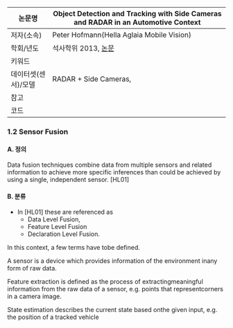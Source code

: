 |논문명 |Object Detection and Tracking with Side Cameras and RADAR in an Automotive Context |
| --- | --- |
| 저자\(소속\) | Peter Hofmann\(Hella Aglaia Mobile Vision\) |
| 학회/년도 | 석사학위 2013, [논문](http://www.mi.fu-berlin.de/inf/groups/ag-ki/Theses/Completed-theses/Master_Diploma-theses/2013/Hofmann/Master-Hofmann.pdf?1381479774) |
| 키워드 | |
| 데이터셋(센서)/모델 |RADAR + Side Cameras, |
| 참고 | |
| 코드 | |


### 1.2 Sensor Fusion

#### A. 정의 

Data fusion techniques combine data from multiple sensors and related information to achieve more specific inferences than could be achieved by using a single, independent sensor. [HL01]

#### B. 분류 

- In [HL01] these are referenced as 
	- Data Level Fusion, 
	- Feature Level Fusion 
	- Declaration Level Fusion. 

In this context, a few terms have tobe defined. 

A sensor is a device which provides information of the environment inany form of raw data. 

Feature extraction is defined as the process of extractingmeaningful information from the raw data of a sensor, e.g. points that representcorners in a camera image. 

State estimation describes the current state based onthe given input, e.g. the position of a tracked vehicle
<!--stackedit_data:
eyJoaXN0b3J5IjpbLTIyMTg2NjAwMl19
-->